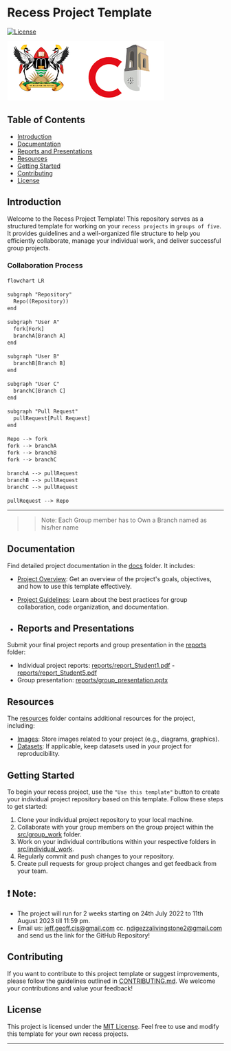 # Recess Project Template
[![License](https://img.shields.io/badge/License-MIT-blue.svg)](https://opensource.org/licenses/MIT)

![Project Logo](Recess_Project/resources/images/logo.png)

## Table of Contents
- [Introduction](#introduction)
- [Documentation](#documentation)
- [Reports and Presentations](#reports-and-presentations)
- [Resources](#resources)
- [Getting Started](#getting-started)
- [Contributing](#contributing)
- [License](#license)

## Introduction
Welcome to the Recess Project Template! This repository serves as a structured template for working on your `recess projects` in `groups of five`. It provides guidelines and a well-organized file structure to help you efficiently collaborate, manage your individual work, and deliver successful group projects.

### Collaboration Process
```mermaid
flowchart LR

subgraph "Repository"
  Repo((Repository))
end

subgraph "User A"
  fork[Fork]
  branchA[Branch A]
end

subgraph "User B"
  branchB[Branch B]
end

subgraph "User C"
  branchC[Branch C]
end

subgraph "Pull Request"
  pullRequest[Pull Request]
end

Repo --> fork
fork --> branchA
fork --> branchB
fork --> branchC

branchA --> pullRequest
branchB --> pullRequest
branchC --> pullRequest

pullRequest --> Repo
```

---
>> Note: Each Group member has to Own a Branch named as his/her name 

## Documentation
Find detailed project documentation in the [docs](Recess_Project/docs) folder. It includes:
- [Project Overview](./docs/README.md): Get an overview of the project's goals, objectives, and how to use this template effectively.
- [Project Guidelines](./docs/project_guidelines.md): Learn about the best practices for group collaboration, code organization, and documentation.
  
- ## Reports and Presentations

Submit your final project reports and group presentation in the [reports](Recess_Project/reports) folder:

- Individual project reports: [reports/report_Student1.pdf](Recess_Project/reports/report_Student1.pdf) - [reports/report_Student5.pdf](Recess_Project/reports/report_Student5.pdf)
- Group presentation: [reports/group_presentation.pptx](Recess_Project/reports/group_presentation.pptx)

## Resources
The [resources](Recess_Project/resources) folder contains additional resources for the project, including:
- [Images](Recess_Project/resources/images): Store images related to your project (e.g., diagrams, graphics).
- [Datasets](Recess_Project/resources/datasets): If applicable, keep datasets used in your project for reproducibility.

## Getting Started
To begin your recess project, use the `"Use this template"` button to create your individual project repository based on this template. Follow these steps to get started:

1. Clone your individual project repository to your local machine.
2. Collaborate with your group members on the group project within the [src/group_work](Recess_Project/src/group_work) folder.
3. Work on your individual contributions within your respective folders in [src/individual_work](./src/individual_work).
4. Regularly commit and push changes to your repository.
5. Create pull requests for group project changes and get feedback from your team.

## ❗️ Note:
- The project will run for 2 weeks starting on 24th July 2022 to 11th August 2023 till 11:59 pm.
- Email us: jeff.geoff.cis@gmail.com cc. ndigezzalivingstone2@gmail.com and send us the link for the GitHub Repository!

## Contributing
If you want to contribute to this project template or suggest improvements, please follow the guidelines outlined in [CONTRIBUTING.md](./CONTRIBUTING.md). We welcome your contributions and value your feedback!

## License
This project is licensed under the [MIT License](./LICENSE). Feel free to use and modify this template for your own recess projects.

---
